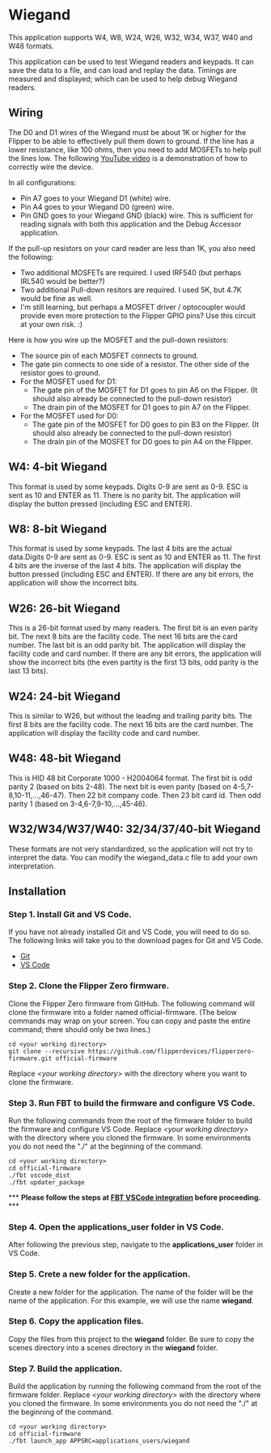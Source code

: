 # Wiegand

This application supports W4, W8, W24, W26, W32, W34, W37, W40 and W48 formats.

This application can be used to test Wiegand readers and keypads. It can save the data to a file, and can load and replay the data. Timings are measured and displayed; which can be used to help debug Wiegand readers.


## Wiring
The D0 and D1 wires of the Wiegand must be about 1K or higher for the Flipper to be able to effectively pull them down to ground.  If the line has a lower resistance, like 100 ohms, then you need to add MOSFETs to help pull the lines low.  The following [YouTube video](https://youtu.be/OVyd3ffnZ0M) is a demonstration of how to correctly wire the device.  

In all configurations:
- Pin A7 goes to your Wiegand D1 (white) wire.
- Pin A4 goes to your Wiegand D0 (green) wire.
- Pin GND goes to your Wiegand GND (black) wire.
This is sufficient for reading signals with both this application and the Debug Accessor application.

If the pull-up resistors on your card reader are less than 1K, you also need the following:
- Two additional MOSFETs are required.  I used IRF540 (but perhaps IRL540 would be better?)
- Two additional Pull-down resitors are required.  I used 5K, but 4.7K would be fine as well.
- I'm still learning, but perhaps a MOSFET driver / optocoupler would provide even more protection to the Flipper GPIO pins?  Use this circuit at your own risk.  :)

Here is how you wire up the MOSFET and the pull-down resistors:
- The source pin of each MOSFET connects to ground.
- The gate pin connects to one side of a resistor.  The other side of the resistor goes to ground.
- For the MOSFET used for D1:
  - The gate pin of the MOSFET for D1 goes to pin A6 on the Flipper. (It should also already be connected to the pull-down resistor)
  - The drain pin of the MOSFET for D1 goes to pin A7 on the Flipper.
- For the MOSFET used for D0:
  - The gate pin of the MOSFET for D0 goes to pin B3 on the Flipper. (It should also already be connected to the pull-down resistor)
  - The drain pin of the MOSFET for D0 goes to pin A4 on the Flipper.

## W4: 4-bit Wiegand

This format is used by some keypads. Digits 0-9 are sent as 0-9. ESC is sent as 10 and ENTER as 11. There is no parity bit. The application will display
the button pressed (including ESC and ENTER).

## W8: 8-bit Wiegand

This format is used by some keypads. The last 4 bits are the actual data.Digits 0-9 are sent as 0-9. ESC is sent as 10 and ENTER as 11. The first 4 bits are the inverse of the last 4 bits. The application will display
the button pressed (including ESC and ENTER). If there are any bit errors, the application will show the incorrect bits.

## W26: 26-bit Wiegand

This is a 26-bit format used by many readers. The first bit is an even parity bit. The next 8 bits are the facility code. The next 16 bits are the card number. The last bit is an odd parity bit. The application will display the facility code and card number. If there are any bit errors, the application will show the incorrect bits (the even partity is the first 13 bits, odd parity is the last 13 bits).

## W24: 24-bit Wiegand

This is similar to W26, but without the leading and trailing parity bits. The first 8 bits are the facility code. The next 16 bits are the card number. The application will display the facility code and card number.

## W48: 48-bit Wiegand

This is HID 48 bit Corporate 1000 - H2004064 format.  The first bit is odd parity 2 (based on bits 2-48).  The next bit is even parity (based on 4-5,7-8,10-11,...,46-47).  Then 22 bit company code.  Then 23 bit card id. Then odd parity 1 (based on 3-4,6-7,9-10,...,45-46).  

## W32/W34/W37/W40: 32/34/37/40-bit Wiegand

These formats are not very standardized, so the application will not try to interpret the data. You can modify the wiegand_data.c file to add your own interpretation.

## Installation
### Step 1. Install Git and VS Code.

If you have not already installed Git and VS Code, you will need to do so. The following links will take you to the download pages for Git and VS Code.

- [Git](https://git-scm.com/downloads)
- [VS Code](https://code.visualstudio.com/download)

### Step 2. Clone the Flipper Zero firmware.

Clone the Flipper Zero firmware from GitHub. The following command will clone the firmware into a folder named official-firmware. (The below commands may wrap on your screen. You can copy and paste the entire command; there should only be two lines.)

```console
cd <your working directory>
git clone --recursive https://github.com/flipperdevices/flipperzero-firmware.git official-firmware
```

Replace _&lt;your working directory&gt;_ with the directory where you want to clone the firmware.

### Step 3. Run FBT to build the firmware and configure VS Code.

Run the following commands from the root of the firmware folder to build the firmware and configure VS Code. Replace _&lt;your working directory&gt;_ with the directory where you cloned the firmware. In some environments you do not need the "./" at the beginning of the command.

```console
cd <your working directory>
cd official-firmware
./fbt vscode_dist
./fbt updater_package
```

\*\*\* **Please follow the steps at [FBT VSCode integration](https://github.com/flipperdevices/flipperzero-firmware/blob/dev/documentation/fbt.md#vscode-integration) before proceeding.** \*\*\*

### Step 4. Open the applications_user folder in VS Code.

After following the previous step, navigate to the **applications_user** folder in VS Code.

### Step 5. Crete a new folder for the application.

Create a new folder for the application. The name of the folder will be the name of the application. For this example, we will use the name **wiegand**.

### Step 6. Copy the application files.

Copy the files from this project to the **wiegand** folder.  Be sure to copy the  scenes directory into a scenes directory in the **wiegand** folder.

### Step 7. Build the application.

Build the application by running the following command from the root of the firmware folder. Replace _&lt;your working directory&gt;_ with the directory where you cloned the firmware. In some environments you do not need the "./" at the beginning of the command.

```console
cd <your working directory>
cd official-firmware
./fbt launch_app APPSRC=applications_users/wiegand
```
